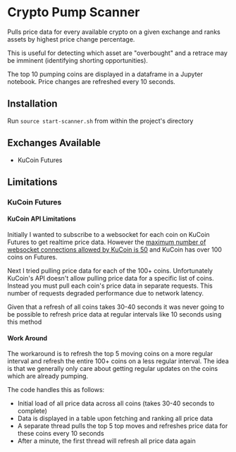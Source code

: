 # Crypto Pump Scanner

Pulls price data for every available crypto on a given exchange and ranks assets by highest price change percentage.

This is useful for detecting which asset are "overbought" and a retrace may be imminent (identifying shorting opportunities).

The top 10 pumping coins are displayed in a dataframe in a Jupyter notebook. Price changes are refreshed every 10 seconds.

## Installation

Run `source start-scanner.sh` from within the project's directory

## Exchanges Available

- KuCoin Futures

## Limitations

### KuCoin Futures

#### KuCoin API Limitations

Initially I wanted to subscribe to a websocket for each coin on KuCoin Futures to get realtime price data. However the [maximum number of websocket connections allowed by KuCoin is 50](https://docs.kucoin.com/#request-rate-limit) and KuCoin has over 100 coins on Futures.

Next I tried pulling price data for each of the 100+ coins. Unfortunately KuCoin's API doesn't allow pulling price data for a specific list of coins. Instead you must pull each coin's price data in separate requests. This number of requests degraded performance due to network latency. 

Given that a refresh of all coins takes 30-40 seconds it was never going to be possible to refresh price data at regular intervals like 10 seconds using this method

#### Work Around

The workaround is to refresh the top 5 moving coins on a more regular interval and refresh the entire 100+ coins on a less regular interval. The idea is that we generally only care about getting regular updates on the coins which are already pumping.

The code handles this as follows:

- Initial load of all price data across all coins (takes 30-40 seconds to complete)
- Data is displayed in a table upon fetching and ranking all price data
- A separate thread pulls the top 5 top moves and refreshes price data for these coins every 10 seconds
- After a minute, the first thread will refresh all price data again
